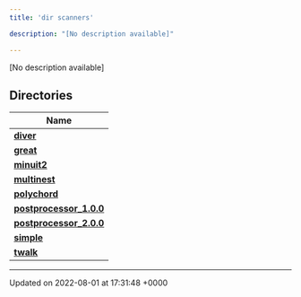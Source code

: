 ```yaml
---
title: 'dir scanners'

description: "[No description available]"

---
```







[No description available]

## Directories

| Name           |
| -------------- |
| **[diver](/documentation/code/gambit_sphinxfiles/dir_8a784228ca6219402d8e768ef3d07ed4/#dir-diver)**  |
| **[great](/documentation/code/gambit_sphinxfiles/dir_4e72509a65748ef232c5bdb38190799a/#dir-great)**  |
| **[minuit2](/documentation/code/gambit_sphinxfiles/dir_a2e3f1b883fd3213afc91c38ea2538aa/#dir-minuit2)**  |
| **[multinest](/documentation/code/gambit_sphinxfiles/dir_d6f2c634641de666ec4770394adf0d44/#dir-multinest)**  |
| **[polychord](/documentation/code/gambit_sphinxfiles/dir_4146fa393fd2fa95201db6a9f7f3c7d4/#dir-polychord)**  |
| **[postprocessor_1.0.0](/documentation/code/gambit_sphinxfiles/dir_5a837fd4eb57251ea3c7435ee457d510/#dir-postprocessor-1.0.0)**  |
| **[postprocessor_2.0.0](/documentation/code/gambit_sphinxfiles/dir_19e22b0eacf25c81e760ed2edde069be/#dir-postprocessor-2.0.0)**  |
| **[simple](/documentation/code/gambit_sphinxfiles/dir_b771c35c53f7f0d4ef99e9ec9113aa65/#dir-simple)**  |
| **[twalk](/documentation/code/gambit_sphinxfiles/dir_469cfd999018b1b05b3fb826bf8dd5fe/#dir-twalk)**  |






-------------------------------

Updated on 2022-08-01 at 17:31:48 +0000
